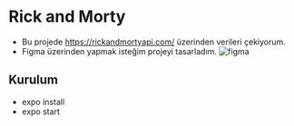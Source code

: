 # Rick and Morty
* Bu projede https://rickandmortyapi.com/ üzerinden verileri çekiyorum.
* Figma üzerinden yapmak isteğim projeyi tasarladım.
![figma](tasarım.PNG)
## Kurulum
* expo install
* expo start
